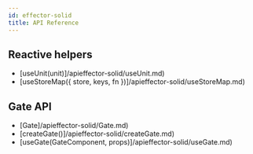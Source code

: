 ```yaml
---
id: effector-solid
title: API Reference
---
```


## Reactive helpers

- [useUnit(unit)]/apieffector-solid/useUnit.md)
- [useStoreMap({ store, keys, fn })]/apieffector-solid/useStoreMap.md)

## Gate API

- [Gate]/apieffector-solid/Gate.md)
- [createGate()]/apieffector-solid/createGate.md)
- [useGate(GateComponent, props)]/apieffector-solid/useGate.md)
